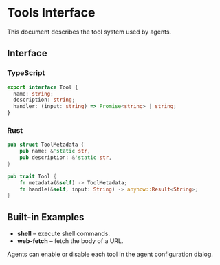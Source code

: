 # Tools Interface

This document describes the tool system used by agents.

## Interface

### TypeScript

```typescript
export interface Tool {
  name: string;
  description: string;
  handler: (input: string) => Promise<string> | string;
}
```

### Rust

```rust
pub struct ToolMetadata {
    pub name: &'static str,
    pub description: &'static str,
}

pub trait Tool {
    fn metadata(&self) -> ToolMetadata;
    fn handle(&self, input: String) -> anyhow::Result<String>;
}
```

## Built-in Examples

- **shell** – execute shell commands.
- **web-fetch** – fetch the body of a URL.

Agents can enable or disable each tool in the agent configuration dialog.
